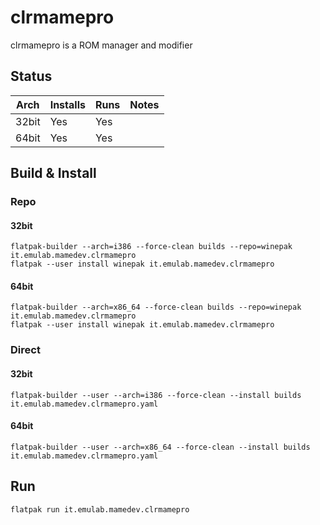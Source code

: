 # clrmamepro
clrmamepro is a ROM manager and modifier

## Status

| Arch  | Installs | Runs | Notes |
| ----- | -------- | ---- | ----- |
| 32bit | Yes      | Yes  |       |
| 64bit | Yes      | Yes  |       |

## Build & Install
### Repo
#### 32bit

    flatpak-builder --arch=i386 --force-clean builds --repo=winepak it.emulab.mamedev.clrmamepro
    flatpak --user install winepak it.emulab.mamedev.clrmamepro
    
#### 64bit

    flatpak-builder --arch=x86_64 --force-clean builds --repo=winepak it.emulab.mamedev.clrmamepro
    flatpak --user install winepak it.emulab.mamedev.clrmamepro

### Direct
#### 32bit

    flatpak-builder --user --arch=i386 --force-clean --install builds it.emulab.mamedev.clrmamepro.yaml
    
#### 64bit

    flatpak-builder --user --arch=x86_64 --force-clean --install builds it.emulab.mamedev.clrmamepro.yaml

## Run

    flatpak run it.emulab.mamedev.clrmamepro
